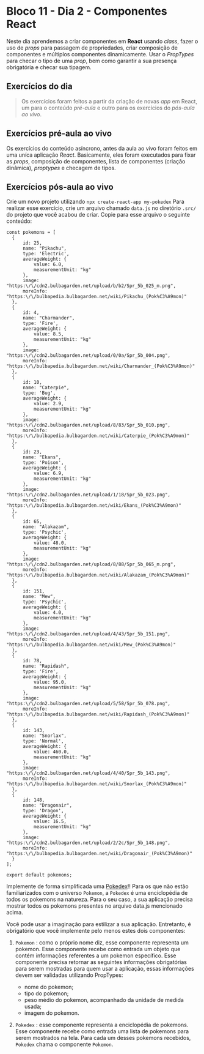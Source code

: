 # Bloco 11 - Dia 2 - Componentes React

Neste dia aprendemos a criar componentes em __React__ usando *class*, fazer o uso de *props* para passagem de propriedades, criar composição de componentes e múltiplos componentes dinamicamente. Usar o *PropTypes* para checar o tipo de uma *prop*, bem como garantir a sua presença obrigatória e checar sua tipagem.

## Exercícios do dia

> Os exercícios foram feitos a partir da criação de novas *app* em React, um para o conteúdo *pré-aula* e outro para os exercícios do *pós-aula ao vivo*.

## Exercícios pré-aula ao vivo

Os exercícios do conteúdo asíncrono, antes da aula ao vivo foram feitos em uma uníca aplicação *React*. Basicamente, eles foram executados para fixar as *props*, composição de componentes, lista de componentes (criação dinâmica), *proptypes* e checagem de tipos.

## Exercícios pós-aula ao vivo

Crie um novo projeto utilizando `npx create-react-app my-pokedex`
Para realizar esse exercício, crie um arquivo chamado `data.js` no diretório `.src/` do projeto que você acabou de criar. Copie para esse arquivo o seguinte conteúdo:
```
const pokemons = [
  {
      id: 25,
      name: "Pikachu",
      type: 'Electric',
      averageWeight: {
          value: 6.0,
          measurementUnit: "kg"
      },
      image: "https:\/\/cdn2.bulbagarden.net/upload/b/b2/Spr_5b_025_m.png",
      moreInfo: "https:\/\/bulbapedia.bulbagarden.net/wiki/Pikachu_(Pok%C3%A9mon)"
  },
  {
      id: 4,
      name: "Charmander",
      type: 'Fire',
      averageWeight: {
          value: 8.5,
          measurementUnit: "kg"
      },
      image: "https:\/\/cdn2.bulbagarden.net/upload/0/0a/Spr_5b_004.png",
      moreInfo: "https:\/\/bulbapedia.bulbagarden.net/wiki/Charmander_(Pok%C3%A9mon)"
  },
  {
      id: 10,
      name: "Caterpie",
      type: 'Bug',
      averageWeight: {
          value: 2.9,
          measurementUnit: "kg"
      },
      image: "https:\/\/cdn2.bulbagarden.net/upload/8/83/Spr_5b_010.png",
      moreInfo: "https:\/\/bulbapedia.bulbagarden.net/wiki/Caterpie_(Pok%C3%A9mon)"
  },
  {
      id: 23,
      name: "Ekans",
      type: 'Poison',
      averageWeight: {
          value: 6.9,
          measurementUnit: "kg"
      },
      image: "https:\/\/cdn2.bulbagarden.net/upload/1/18/Spr_5b_023.png",
      moreInfo: "https:\/\/bulbapedia.bulbagarden.net/wiki/Ekans_(Pok%C3%A9mon)"
  },
  {
      id: 65,
      name: "Alakazam",
      type: 'Psychic',
      averageWeight: {
          value: 48.0,
          measurementUnit: "kg"
      },
      image: "https:\/\/cdn2.bulbagarden.net/upload/8/88/Spr_5b_065_m.png",
      moreInfo: "https:\/\/bulbapedia.bulbagarden.net/wiki/Alakazam_(Pok%C3%A9mon)"
  },
  {
      id: 151,
      name: "Mew",
      type: 'Psychic',
      averageWeight: {
          value: 4.0,
          measurementUnit: "kg"
      },
      image: "https:\/\/cdn2.bulbagarden.net/upload/4/43/Spr_5b_151.png",
      moreInfo: "https:\/\/bulbapedia.bulbagarden.net/wiki/Mew_(Pok%C3%A9mon)"
  },
  {
      id: 78,
      name: "Rapidash",
      type: 'Fire',
      averageWeight: {
          value: 95.0,
          measurementUnit: "kg"
      },
      image: "https:\/\/cdn2.bulbagarden.net/upload/5/58/Spr_5b_078.png",
      moreInfo: "https:\/\/bulbapedia.bulbagarden.net/wiki/Rapidash_(Pok%C3%A9mon)"
  },
  {
      id: 143,
      name: "Snorlax",
      type: 'Normal',
      averageWeight: {
          value: 460.0,
          measurementUnit: "kg"
      },
      image: "https:\/\/cdn2.bulbagarden.net/upload/4/40/Spr_5b_143.png",
      moreInfo: "https:\/\/bulbapedia.bulbagarden.net/wiki/Snorlax_(Pok%C3%A9mon)"
  },
  {
      id: 148,
      name: "Dragonair",
      type: 'Dragon',
      averageWeight: {
          value: 16.5,
          measurementUnit: "kg"
      },
      image: "https:\/\/cdn2.bulbagarden.net/upload/2/2c/Spr_5b_148.png",
      moreInfo: "https:\/\/bulbapedia.bulbagarden.net/wiki/Dragonair_(Pok%C3%A9mon)"
  }
];

export default pokemons;
```

Implemente de forma simplificada uma [Pokedex](https://bulbapedia.bulbagarden.net/wiki/Pok%C3%A9dex)!! Para os que não estão familiarizados com o universo `Pokemon`, a `Pokedex` é uma enciclopédia de todos os pokemons na natureza. Para o seu caso, a sua aplicação precisa mostrar todos os pokemons presentes no arquivo data.js mencionado acima.

Você pode usar a imaginação para estilizar a sua aplicação. Entretanto, é obrigatório que você implemente pelo menos estes dois componentes:

1. `Pokemon` : como o próprio nome diz, esse componente representa um pokemon. Esse componente recebe como entrada um objeto que contém informações referentes a um pokemon específico. Esse componente precisa retornar as seguintes informações obrigatórias para serem mostradas para quem usar a aplicação, essas informações devem ser validadas utilizando PropTypes:
   * nome do pokemon;
   * tipo do pokemon;
   * peso médio do pokemon, acompanhado da unidade de medida usada;
   * imagem do pokemon.

2. `Pokedex` : esse componente representa a enciclopédia de pokemons. Esse componente recebe como entrada uma lista de pokemons para serem mostrados na tela. Para cada um desses pokemons recebidos, `Pokedex` chama o componente `Pokemon`.
